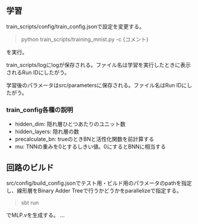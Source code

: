 ## 学習
train_scripts/config/train_config.jsonで設定を変更する。

> python train_scripts/training_mnist.py -c {コメント}

を実行。

train_scripts/logにlogが保存される。ファイル名は学習を実行したときに表示されるRun IDにしたがう。

学習後のパラメータはsrc/parametersに保存される。ファイル名はRun IDにしたがう。

### train_config各種の説明
- hidden_dim: 隠れ層ひとつあたりのユニット数
- hidden_layers: 隠れ層の数
- precalculate_bn: trueのときBNと活性化関数を前計算する
- mu: TNNの重みを0とするしきい値。0にするとBNNに相当する

## 回路のビルド
src/config/build_config.jsonでテスト用・ビルド用のパラメータのpathを指定し、線形層をBinary Adder Treeで行うかどうかをparallelizeで指定する。

> sbt run

でMLP.vを生成する。
...